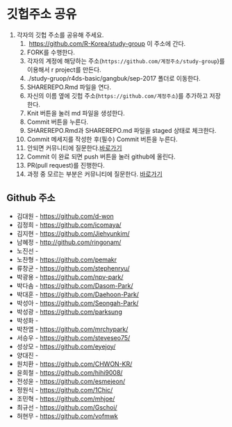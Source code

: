 깃헙주소 공유
================

1.  각자의 깃헙 주소를 공유해 주세요.           
    1.  <https://github.com/R-Korea/study-group> 이 주소에 간다.    
    2.  FORK를 수행한다.    
    3.  각자의 계정에 해당하는 주소(`https://github.com/계정주소/study-group`)를 이용해서 r project를 만든다.    
    4.  ./study-gruop/r4ds-basic/gangbuk/sep-2017 폴더로 이동한다.    
    5.  SHAREREPO.Rmd 파일을 연다.    
    6.  자신의 이름 옆에 깃헙 주소(`https://github.com/계정주소`)를 추가하고 저장한다.    
    7.  Knit 버튼을 눌러 md 파일을 생성한다.    
    8.  Commit 버튼을 누른다.    
    9.  SHAREREPO.Rmd과 SHAREREPO.md 파일을 staged 상태로 체크한다.    
    10. Commit 메세지를 작성한 후(필수) Commit 버튼을 누른다.    
    11. 안되면 커뮤니티에 질문한다.[바로가기](https://www.facebook.com/groups/krstudy/?fref=ts)    
    12. Commit 이 완료 되면 push 버튼을 눌러 github에 올린다.    
    13. PR(pull request)를 진행한다.    
    14. 과정 중 모르는 부분은 커뮤니티에 질문한다. [바로가기](https://www.facebook.com/groups/krstudy/?fref=ts)    

Github 주소
-----------

- 김대원 - <https://github.com/d-won>
- 김정희 - https://github.com/icomaya/
- 김지현 - <https://github.com/Jiehyunkim/>
- 남혜정 - <http://github.com/ringonam/>
- 노진선 - 
- 노찬형 - <https://github.com/pemakr>
- 류창균 - <https://github.com/stephenryu/>
- 박광용 - <https://github.com/npv-park/>
- 박다솜 - <https://github.com/Dasom-Park/>
- 박대훈 - <https://github.com/Daehoon-Park/>
- 박성아 - <https://github.com/Seongah-Park/>
- 박성광 - <https://github.com/parksung>
- 박성화 - 
- 박찬엽 - <https://github.com/mrchypark/>
- 서승우 - <https://github.com/steveseo75/>
- 성상모 - <https://github.com/eyejoy/>
- 양대진 - 
- 원치환 - <https://github.com/CHWON-KR/>
- 윤희철 - <https://github.com/hihi9008/>
- 전성윤 - <https://github.com/esmejeon/>
- 정원식 - <https://github.com/1Chic/>
- 조민혁 - <https://github.com/mhjoe/>
- 최규선 - <https://github.com/Gschoi/>  
- 허현무 - <https://github.com/vofmwk>

